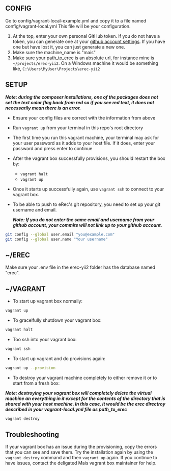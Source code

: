## CONFIG

Go to config/vagrant-local-example.yml and copy it to a file named config/vagrant-local.yml
This file will be your configuration.

1. At the top, enter your own personal GitHub token.  If you do not have a token, you can generate one at your [github account settings](https://github.com/settings/tokens).  If you have one but have lost it, you can just generate a new one.
2. Make sure the machine_name is "mais"
3. Make sure your path_to_erec is an absolute url, for instance mine is `~/projects/erec-yii2`.  On a Windows machine it would be something like, `C:\Users\MyUser\Projects\erec-yii2`

## SETUP

***Note: during the composer installations, one of the packages does not set the text color flag back from red so if you see red text, it does not necessarily mean there is an error.***

- Ensure your config files are correct with the information from above
- Run `vagrant up` from your terminal in this repo's root directory
- The first time you run this vagrant machine, your terminal may ask for your user password as it adds to your host file.  If it does, enter your passward and press enter to continue
- After the vagrant box successfully provisions, you should restart the box by:
  - `vagrant halt`
  - `vagrant up`
- Once it starts up successfully again, use `vagrant ssh` to connect to your vagrant box.
- To be able to push to eRec's git repository, you need to set up your git username and email.

    ***Note: If you do not enter the same email and username from your github account, your commits will not link up to your github account.***

```bash
git config --global user.email "you@example.com"
git config --global user.name "Your username"
```


## ~/EREC

Make sure your .env file in the erec-yii2 folder has the database named "erec".

## ~/VAGRANT

- To start up vagrant box normally:

```bash
vagrant up
```

- To gracelfully shutdown your vagrant box:

```bash
vagrant halt
```

- Too ssh into your vagrant box:

```bash
vagrant ssh
```

- To start up vagrant and do provisions again:

```bash
vagrant up --provision
```

- To destroy your vagrant machine completely to either remove it or to start from a fresh box:

***Note: destroying your vagrant box will completely delete the virtual machine an everything in it except for the contents of the directory that is shared with your host machine.  In this case, it would be the erec directroy described in your vagrant-local.yml file as path_to_erec***

```bash
vagrant destroy
```

## Troubleshooting

If your vagrant box has an issue during the provisioning, copy the errors that you can see and save them.  Try the installation again by using the `vagrant destroy` command and then `vagrant up` again.  If you continue to have issues, contact the deligated Mais vagrant box maintainer for help.
